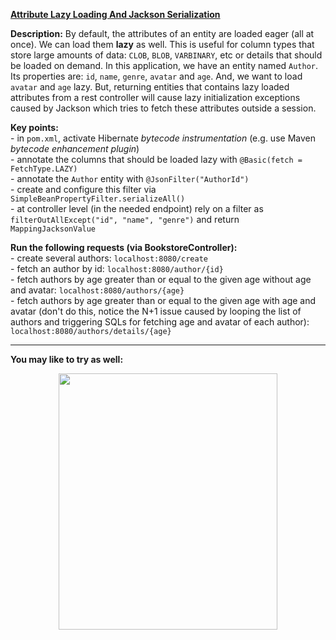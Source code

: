 **[Attribute Lazy Loading And Jackson Serialization](https://github.com/AnghelLeonard/Hibernate-SpringBoot/blob/master/HibernateSpringBootAttributeLazyLoadingBasic)**
 
**Description:** By default, the attributes of an entity are loaded eager (all at once). We can load them **lazy** as well. This is useful for column types that store large amounts of data: `CLOB`, `BLOB`, `VARBINARY`, etc or details that should be loaded on demand. In this application, we have an entity named `Author`. Its properties are: `id`, `name`, `genre`, `avatar` and `age`. And, we want to load `avatar` and `age` lazy. But, returning entities that contains lazy loaded attributes from a rest controller will cause lazy initialization exceptions caused by Jackson which tries to fetch these attributes outside a session. 

**Key points:**\
     - in `pom.xml`, activate Hibernate *bytecode instrumentation* (e.g. use Maven *bytecode enhancement plugin*)\
     - annotate the columns that should be loaded lazy with `@Basic(fetch = FetchType.LAZY)`\
     - annotate the `Author` entity with `@JsonFilter("AuthorId")`\
     - create and configure this filter via `SimpleBeanPropertyFilter.serializeAll()`\
     - at controller level (in the needed endpoint) rely on a filter as `filterOutAllExcept("id", "name", "genre")` and return `MappingJacksonValue`
     
**Run the following requests (via BookstoreController):**\
     - create several authors: `localhost:8080/create`\
     - fetch an author by id: `localhost:8080/author/{id}`\
     - fetch authors by age greater than or equal to the given age without age and avatar: `localhost:8080/authors/{age}`\
     - fetch authors by age greater than or equal to the given age with age and avatar (don't do this, notice the N+1 issue caused by looping the list of authors and triggering SQLs for fetching age and avatar of each author): `localhost:8080/authors/details/{age}`

-------------------------------

**You may like to try as well:**
<a href="https://leanpub.com/java-persistence-performance-illustrated-guide"><p align="center"><img src="https://github.com/AnghelLeonard/Hibernate-SpringBoot/blob/master/Java%20Persistence%20Performance%20Illustrated%20Guide.jpg" height="410" width="350"/></p></a>
